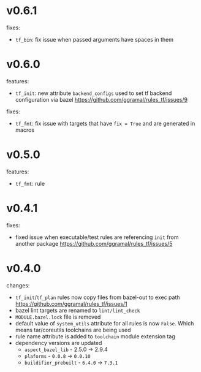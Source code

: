 # v0.6.1

fixes:
  * `tf_bin`: fix issue when passed arguments have spaces in them

# v0.6.0

features:
  * `tf_init`: new attribute `backend_configs` used to set tf backend configuration via bazel https://github.com/ggramal/rules_tf/issues/9

fixes:
  * `tf_fmt`: fix issue with targets that have `fix = True` and are generated in macros

# v0.5.0

features:
  * `tf_fmt`: rule


# v0.4.1

fixes:
  * fixed issue when executable/test rules are referencing `init` from another package https://github.com/ggramal/rules_tf/issues/5


# v0.4.0

changes:
  * `tf_init`/`tf_plan` rules now copy files from bazel-out to exec path https://github.com/ggramal/rules_tf/issues/1
  * bazel lint targets are renamed to `lint/lint_check`
  * `MODULE.bazel.lock` file is removed
  * default value of `system_utils` attribute for all rules is now `False`. Which means tar/coreutils toolchains are being used
  * rule name attribute is added to `toolchain` module extension tag
  * dependency versions are updated
    * `aspect_bazel_lib` - 2.5.0 -> 2.9.4
    * `plaforms` - `0.0.8` -> `0.0.10`
    * `buildifier_prebuilt` - `6.4.0` -> `7.3.1`
